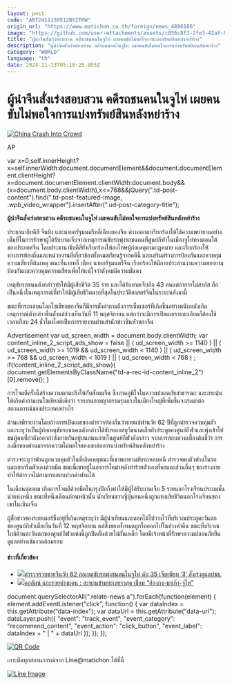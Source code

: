 ```yaml
---
layout: post
code: "ART2411130512BYITKW"
origin_url: "https://www.matichon.co.th/foreign/news_4896186"
image: "https://github.com/user-attachments/assets/c056c8f3-2fe3-42af-859f-0558bec5cbf9"
title: "ผู้นำจีนสั่งเร่งสอบสวน คดีรถชนคนในจูไห่ เผยคนขับไม่พอใจการแบ่งทรัพย์สินหลังหย่าร้าง"
description: "ผู้นำจีนสั่งเร่งสอบสวน คดีรถชนคนในจูไห่ เผยคนขับไม่พอใจการแบ่งทรัพย์สินหลังหย่าร้าง"
category: "WORLD"
language: "th"
date: 2024-11-13T05:16:25.955Z
---
```


# ผู้นำจีนสั่งเร่งสอบสวน คดีรถชนคนในจูไห่ เผยคนขับไม่พอใจการแบ่งทรัพย์สินหลังหย่าร้าง

[![](https://www.matichon.co.th/wp-content/uploads/2024/11/jhs-728x486.jpg "China Crash Into Crowd")](https://www.matichon.co.th/wp-content/uploads/2024/11/jhs.jpg)

AP

var x=0;self.innerHeight?x=self.innerWidth:document.documentElement&&document.documentElement.clientHeight?x=document.documentElement.clientWidth:document.body&&(x=document.body.clientWidth),x<=768&&jQuery(".td-post-content").find(".td-post-featured-image, .wpb\_video\_wrapper").insertAfter(".ud-post-category-title");

**ผู้นำจีนสั่งเร่งสอบสวน คดีรถชนคนในจูไห่ เผยคนขับไม่พอใจการแบ่งทรัพย์สินหลังหย่าร้าง**

ประธานาธิบดีสี จิ้นผิง และนายกรัฐมนตรีหลี่เฉียงของจีน ต่างออกมาเรียกร้องให้ใช้ความพยายามอย่างเต็มที่ในการรักษาผู้ได้รับบาดเจ็บจากเหตุการณ์ขับรถพุ่งรถชนคนที่ศูนย์กีฬาในเมืองจูไห่ทางตอนใต้ของประเทศจีน โดยประธานาธิบดีสียังเรียกร้องให้ลงโทษผู้ก่อเหตุตามกฎหมาย และเรียกร้องให้ทางการท้องถิ่นและหน่วยงานที่เกี่ยวข้องทั้งหมดเรียนรู้จากคดีนี้ และเสริมสร้างการป้องกันและควบคุมความเสี่ยงที่ต้นเหตุ ขณะที่นายหลี่ เฉียง นายกรัฐมนตรีจีน เรียกร้องให้มีการประสานงานความพยายามป้องกันและควบคุมความเสี่ยงเพื่อให้แน่ใจว่าสังคมมีความมั่นคง

เหตุขับรถชนนดังกล่าวทำให้มีผู้เสียชีวิต 35 ราย และได้รับบาดเจ็บอีก 43 คนแต่อาการไม่สาหัส ถือเป็นหนึ่งในเหตุการณ์ที่ทำให้มีผู้เสียชีวิตมากที่สุดในประวัติศาสตร์จีนในระยะหลังมานี้

ขณะที่กระแสบนโลกโซเชียลของจีนก็มีการตั้งคำถามถึงการเซ็นเซอร์ที่เกิดขึ้นอย่างหนักหลังเกิดเหตุการณ์ดังกล่าวขึ้นตั้งแต่ช่วงเย็นวันที่ 11 พฤศจิกายน แต่กว่าจะมีการเปิดเผยรายละเอียดก็ต้องใช้เวลาเกือบ 24 ชั่วโมงโดยเป็นการรายงานผ่านสำนักข่าวซินหัวของจีน

Advertisement var ud\_screen\_width = document.body.clientWidth; var content\_inline\_2\_script\_ads\_show = false || ( ud\_screen\_width >= 1140 ) || ( ud\_screen\_width >= 1019 && ud\_screen\_width < 1140 ) || ( ud\_screen\_width >= 768 && ud\_screen\_width < 1019 ) || ( ud\_screen\_width < 768 ) ; if(!content\_inline\_2\_script\_ads\_show){ document.getElementsByClassName("td-a-rec-id-content\_inline\_2")\[0\].remove(); }

การโจมตีครั้งนี้สร้างความตกตะลึงให้กับสังคมจีน ซึ่งภาคภูมิใจในความปลอดภัยสาธารณะ และกระตุ้นให้เกิดคำถามบนโซเชียลมีเดียว่า รายงานอาชญากรรมรุนแรงในเมืองใหญ่ที่เพิ่มขึ้นจะส่งผลต่อสถานการณ์ของประเทศอย่างไร

ด้านเอพีรายงานโดยอ้างการเปิดเผยของตำรวจท้องถิ่นว่าชายแซ่ฟานวัย 62 ปีที่ถูกตำรวจควบคุมตัวและระบุว่าเป็นผู้ก่อเหตุขับรถชนคนดังกล่าวได้ขับรถเอสยูวีขนาดเล็กฝ่าประตูของศูนย์กีฬาและพุ่งเข้าไปชนผู้คนที่กำลังออกกำลังกายกันอยู่บนถนนภายในศูนย์กีฬาดังกล่าว จากการสอบสวนเบื้องต้นชี้ว่า การลงมือของฟานมาจากความไม่พอใจของเขาต่อการแบ่งทรัยพ์สินหลังหย่าร้าง

ตำรวจระบุว่าฟานถูกควบคุมตัวในที่เกิดเหตุขณะที่เขาพยายามขับรถหลบหนี ตำรวจพบตัวฟานในรถและเขากรีดตัวเองด้วยมีด ขณะนี้เขาอยู่ในอาการโคม่าหลังทำร้ายตัวเองที่คอและส่วนอื่นๆ ของร่างกาย ทำให้ตำรวจไม่สามารถสอบปากคำฟานได้

ในเดือนตุลาคม เกิดการโจมตีด้วยมีดในกรุงปักกิ่งทำให้มีผู้ได้รับบาดเจ็บ 5 รายนอกโรงเรียนประถมชั้นนำแห่งหนึ่ง ขณะที่หนึ่งเดือนก่อนหน้านั้น นักเรียนชาวญี่ปุ่นคนหนึ่งถูกแทงเสียชีวิตนอกโรงเรียนของเขาในเซินเจิ้น

ผู้สื่อข่าวของรอยเตอร์ซึ่งอยู่ที่เกิดเหตุระบุว่า มีผู้นำเทียนและดอกไม้ไปวางไว้ที่บริเวณประตูตะวันตกของศูนย์กีฬาเมื่อเย็นวันที่ 12 พฤศจิกายน แต่สิ่งของทั้งหมดถูกรื้อออกไปในช่วงค่ำคืน ขณะที่บริเวณใกล้ด้านตะวันตกของศูนย์กีฬาแห่งนี้ถูกปิดกั้นด้วยไม้กั้นเหล็ก โดยมีเจ้าหน้าที่รักษาความปลอดภัยยืนดูแลอย่างเข้มงวดล้อมรอบ

#### ข่าวที่เกี่ยวข้อง

*   [![](https://www.matichon.co.th/wp-content/uploads/2024/11/qq.jpg)ตำรวจรวบชายจีนวัย 62 ก่อเหตุขับรถพุ่งชนคนในจูไห่ ดับ 35 เจ็บเพียบ ‘สี’ สั่งเร่งดูแลปชช.](https://www.matichon.co.th/news-monitor/news_4895456)
*   [![](https://www.matichon.co.th/wp-content/uploads/2018/04/แกะรอย3เมย.jpg)คอลัมน์ แกะรอยต่างแดน : สะพานข้ามทะเลยาวสุด เชื่อม “ฮ่องกง-มาเก๊า-จู่ไห่”](https://www.matichon.co.th/foreign/news_902695)

document.querySelectorAll(".relate-news a").forEach(function(element) { element.addEventListener("click", function() { var dataIndex = this.getAttribute("data-index"); var dataUrl = this.getAttribute("data-url"); dataLayer.push({ "event": "track\_event", "event\_category": "recommend\_content", "event\_action": "click\_button", "event\_label": dataIndex + " | " + dataUrl }); }); });

[![QR Code](https://www.matichon.co.th/wp-content/uploads/2023/07/wob1371z.jpg)](https://lin.ee/ht0nDxX)

เกาะติดทุกสถานการณ์จาก Line@matichon ได้ที่นี่

[![Line Image](https://www.matichon.co.th/wp-content/uploads/2023/07/th.png)](https://lin.ee/ht0nDxX)